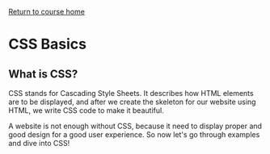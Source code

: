 <a href="https://wes-chen.github.io/build-a-website/">Return to course home</a>

# CSS Basics

## What is CSS?

CSS stands for Cascading Style Sheets. It describes how HTML elements are to be displayed, and after we create the skeleton for our website using HTML, we write CSS code to make it beautiful.

A website is not enough without CSS, because it need to display proper and good design for a good user experience. So now let's go through examples and dive into CSS!
